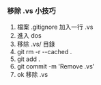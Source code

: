 

### 移除 .vs 小技巧
1. 檔案 .gitignore 加入一行 .vs
2. 進入 dos
3. 移除 .vs/ 目錄
4. git rm -r --cached .
5. git add .
6. git commit -m 'Remove .vs'
7. ok 移除 .vs
